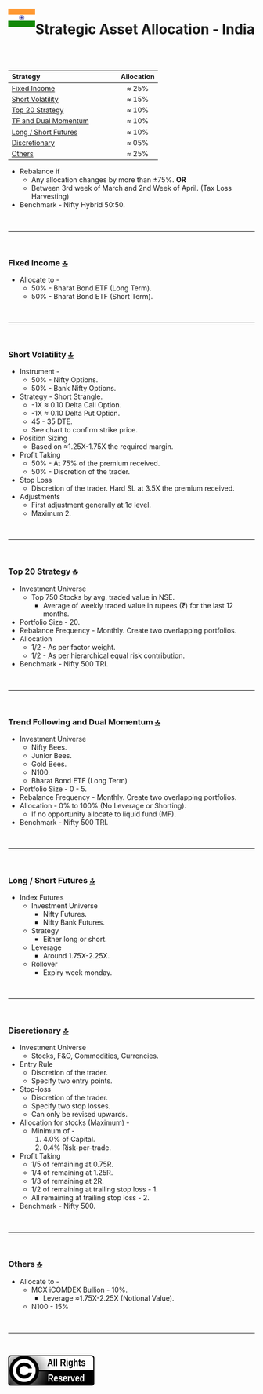 <a name="top"> </a> <img align='left' alt='Logo' src='./files/flag_of_india.svg' width='11%'>
                      
# Strategic Asset Allocation - India

<br/>
<br/>

| **Strategy** &nbsp; &nbsp; &nbsp; &nbsp; &nbsp; &nbsp; &nbsp; &nbsp; &nbsp; &nbsp; &nbsp; &nbsp; &nbsp; &nbsp; &nbsp; &nbsp; &nbsp; &nbsp; &nbsp; &nbsp;                           |**Allocation**|
|:-----------------------------------------|:------------:|
| <a href="#fi"> Fixed Income </a>         |     ≈ 25%    |
| <a href="#sv"> Short Volatility </a>     |     ≈ 15%    |
| <a href="#ft"> Top 20 Strategy </a>      |     ≈ 10%    |
| <a href="#tf"> TF and Dual Momentum </a> |     ≈ 10%    |
| <a href="#ls"> Long / Short Futures </a> |     ≈ 10%    |
| <a href="#di"> Discretionary </a>        |     ≈ 05%    |
| <a href="#ot"> Others </a>               |     ≈ 25%    |

- Rebalance if 
    - Any allocation changes by more than ±75%. __OR__
    - Between 3rd week of March and 2nd Week of April. (Tax Loss Harvesting)
- Benchmark - Nifty Hybrid 50:50.

<br/>

---

<br/>

### <a name="fi">Fixed Income</a> [🔝](#top)

- Allocate to -
    - 50% - Bharat Bond ETF (Long Term).
    - 50% - Bharat Bond ETF (Short Term).

<br/>

---

<br/>

### <a name="sv">Short Volatility</a> [🔝](#top)

- Instrument - 
    - 50% - Nifty Options.
    - 50% - Bank Nifty Options.
- Strategy - Short Strangle.
    - -1X ≈ 0.10 Delta Call Option.
    - -1X ≈ 0.10 Delta Put Option.
    - 45 - 35 DTE.
    - See chart to confirm strike price.
- Position Sizing
    - Based on ≈1.25X-1.75X the required margin.
- Profit Taking
    - 50% - At 75% of the premium received.
    - 50% - Discretion of the trader.
- Stop Loss
    - Discretion of the trader. Hard SL at 3.5X the premium received.
- Adjustments
    - First adjustment generally at 1σ level.
    - Maximum 2.

<br/>

---

<br/>

### <a name="ft">Top 20 Strategy</a> [🔝](#top)

- Investment Universe
    - Top 750 Stocks by avg. traded value in NSE.
        - Average of weekly traded value in rupees (₹) for the last 12 months.
- Portfolio Size - 20.
- Rebalance Frequency - Monthly. Create two overlapping portfolios.
- Allocation
    - 1/2 - As per factor weight.
    - 1/2 - As per hierarchical equal risk contribution.
- Benchmark - Nifty 500 TRI.

<br/>

---

<br/>

### <a name="tf">Trend Following and Dual Momentum</a> [🔝](#top)

- Investment Universe 
    - Nifty Bees.
    - Junior Bees.
    - Gold Bees.
    - N100.
    - Bharat Bond ETF (Long Term)
- Portfolio Size - 0 - 5.
- Rebalance Frequency - Monthly. Create two overlapping portfolios.
- Allocation - 0% to 100% (No Leverage or Shorting).
    - If no opportunity allocate to liquid fund (MF).
- Benchmark - Nifty 500 TRI.

<br/>

---

<br/>

### <a name="ls">Long / Short Futures</a> [🔝](#top)

- Index Futures
    - Investment Universe 
        - Nifty Futures.
        - Nifty Bank Futures.
    - Strategy
        - Either long or short.
    - Leverage
        - Around 1.75X-2.25X.
    - Rollover
        - Expiry week monday.

<br/>

---

<br/>

### <a name="di">Discretionary</a> [🔝](#top)

- Investment Universe 
    - Stocks, F&O, Commodities, Currencies.
- Entry Rule
    - Discretion of the trader.
    - Specify two entry points.
- Stop-loss
    - Discretion of the trader.
    - Specify two stop losses.
    - Can only be revised upwards.
- Allocation for stocks (Maximum) - 
    - Minimum of -
        1. 4.0% of Capital.
        1. 0.4% Risk-per-trade.
- Profit Taking
    - 1/5 of remaining at 0.75R.
    - 1/4 of remaining at 1.25R.
    - 1/3 of remaining at 2R.
    - 1/2 of remaining at trailing stop loss - 1.
    - All remaining at trailing stop loss - 2.
- Benchmark - Nifty 500.

<br/>

---

<br/>

### <a name="ot">Others</a> [🔝](#top)

- Allocate to -
    - MCX iCOMDEX Bullion - 10%.
        - Leverage ≈1.75X-2.25X (Notional Value).
    - N100 - 15%
<br/>

---

<br/>

![All Rights Reserved](files/all_rights_reserved.svg)
